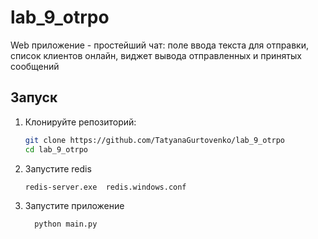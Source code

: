 # lab_9_otrpo

Web приложение - простейший чат: поле ввода текста для отправки, список
клиентов онлайн, виджет вывода отправленных и принятых сообщений

## Запуск

1. Клонируйте репозиторий:
    ```bash
    git clone https://github.com/TatyanaGurtovenko/lab_9_otrpo
    cd lab_9_otrpo
    ```


2. Запустите redis
    ```bash
    redis-server.exe  redis.windows.conf
    ```


3. Запустите приложение
    ```bash
      python main.py
    ```

